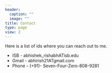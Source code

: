 ```yaml
---
header:
  caption: ""
  image: ""
title: Contact
type: page
view: 2
---
```


Here is a list of ids where you can reach out to me. 
- ISB - abhishek\_rishabhATisb.edu 
- Gmail - abhirish21ATgmail.com 
- Phone - (+91)- Seven-Four-Zero-808-9281

